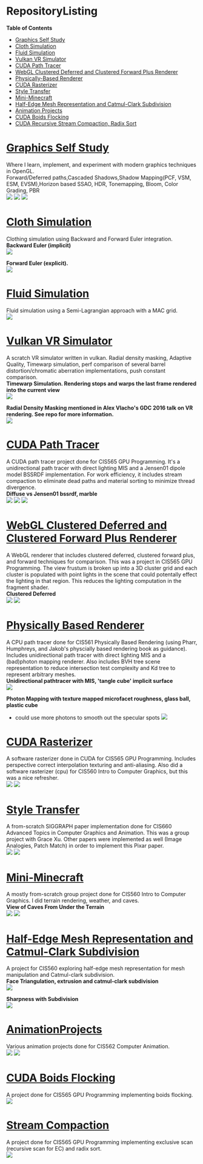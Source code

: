 # RepositoryListing
**Table of Contents**
* [Graphics Self Study](https://github.com/loshjawrence/GraphicsSelfStudy)<br />
* [Cloth Simulation](https://github.com/loshjawrence/ClothSim)<br />
* [Fluid Simulation](https://github.com/loshjawrence/FluidSim)<br />
* [Vulkan VR Simulator](https://github.com/loshjawrence/SecondaryVR)<br />
* [CUDA Path Tracer](https://github.com/loshjawrence/Project3-CUDA-Path-Tracer)<br />
* [WebGL Clustered Deferred and Clustered Forward Plus Renderer](https://github.com/loshjawrence/Project5-WebGL-Clustered-Deferred-Forward-Plus)<br />
* [Physically-Based Renderer](https://github.com/loshjawrence/Physically-Based-Rendering)<br />
* [CUDA Rasterizer](https://github.com/loshjawrence/Project4-CUDA-Rasterizer)<br />
* [Style Transfer](https://github.com/loshjawrence/AnimationStylizer)<br />
* [Mini-Minecraft](https://github.com/loshjawrence/Mini-Minecraft)<br />
* [Half-Edge Mesh Representation and Catmul-Clark Subdivision](https://github.com/loshjawrence/HalfEdgeCatmulClarkSubdivision)<br />
* [Animation Projects](https://github.com/loshjawrence/AnimationProjects)<br />
* [CUDA Boids Flocking](https://github.com/loshjawrence/Project1-CUDA-Flocking)<br />
* [CUDA Recursive Stream Compaction, Radix Sort](https://github.com/loshjawrence/Project2-Stream-Compaction)<br />


# [Graphics Self Study](https://github.com/loshjawrence/GraphicsSelfStudy)<br />
Where I learn, implement, and experiment with modern graphics techniques in OpenGL.<br />
Forward/Deferred paths,Cascaded Shadows,Shadow Mapping(PCF, VSM, ESM, EVSM),Horizon based SSAO, HDR, Tonemapping, Bloom, Color Grading, PBR<br />
![](img/renderer.png)
![](img/pbrCircusPlastic.png)
![](img/pbrNewportCopper.png)


# [Cloth Simulation](https://github.com/loshjawrence/ClothSim)<br />
Clothing simulation using Backward and Forward Euler integration.<br />
**Backward Euler (implicit)**<br />
![](img/BE.gif)

**Forward Euler (explicit).**<br />
![](img/FE.gif)

# [Fluid Simulation](https://github.com/loshjawrence/FluidSim)<br />
Fluid simulation using a Semi-Lagrangian approach with a MAC grid.<br />
![](img/conf0p5.gif)


# [Vulkan VR Simulator](https://github.com/loshjawrence/SecondaryVR)<br />
A scratch VR simulator written in vulkan. Radial density masking, Adaptive Quality, Timewarp simulation, perf comparison of several barrel distortion/chromatic aberration implementations, push constant comparison.<br />
**Timewarp Simulation. Rendering stops and warps the last frame rendered into the current view**<br />
![](img/timewarp.gif)

**Radial Density Masking mentioned in Alex Vlacho's GDC 2016 talk on VR rendering. See repo for more information.**<br />
![](img/radialdensitymask.png)


# [CUDA Path Tracer](https://github.com/loshjawrence/Project3-CUDA-Path-Tracer)<br />
A CUDA path tracer project done for CIS565 GPU Programming. It's a unidirectional path tracer with direct lighting MIS and a Jensen01 dipole model BSSRDF implementation. For work efficiency, it includes stream compaction to eliminate dead paths and material sorting to minimize thread divergence.<br />
**Diffuse vs Jensen01 bssrdf, marble**<br />
![](img/ssbunny_skin1_500.png)
![](img/ssangelmiller_skimmilk_2k.png)
![](img/glassmis5000.png)



# [WebGL Clustered Deferred and Clustered Forward Plus Renderer](https://github.com/loshjawrence/Project5-WebGL-Clustered-Deferred-Forward-Plus)<br />
A WebGL renderer that includes clustered deferred, clustered forward plus, and forward techniques for comparison. This was a project in CIS565 GPU Programming. The view frustum is broken up into a 3D cluster grid and each cluster is populated with point lights in the scene that could potentally effect the lighting in that region. This reduces the lighting computation in the fragment shader.<br />
**Clustered Deferred**<br />
![](img/clusteredDeferred.gif)
![](img/clusteredDeferred.png)



# [Physically Based Renderer](https://github.com/loshjawrence/Physically-Based-Rendering)<br />
A CPU path tracer done for CIS561 Physically Based Rendering (using Pharr, Humphreys, and Jakob's physcially based rendering book as guidance). Includes unidirectional path tracer with direct lighting MIS and a (bad)photon mapping renderer. Also includes BVH tree scene representation to reduce intersection test complexity and Kd tree to represent arbitrary meshes.<br />
**Unidirectional pathtracer with MIS, 'tangle cube' implicit surface**<br />
![](img/implicit400spp.png)

**Photon Mapping with texture mapped microfacet roughness, glass ball, plastic cube**<br />
* could use more photons to smooth out the specular spots
![](img/PM3000spp.png)



# [CUDA Rasterizer](https://github.com/loshjawrence/Project4-CUDA-Rasterizer)<br />
A software rasterizer done in CUDA for CIS565 GPU Programming. Includes perspective correct interpolation texturing and anti-aliasing.
Also did a software rasterizer (cpu) for CIS560 Intro to Computer Graphics, but this was a nice refresher.<br />
![](img/rasterblinnphong.png)
![](img/ssaacompare.png)



# [Style Transfer](https://github.com/loshjawrence/AnimationStylizer)<br />
A from-scratch SIGGRAPH paper implementation done for CIS660 Advanced Topics in Computer Graphics and Animation. This was a group project with Grace Xu. Other papers were implemented as well (Image Analogies, Patch Match) in order to implement this Pixar paper.<br />
![](img/mixfaces.png)
![](img/nosuprises.gif)



# [Mini-Minecraft](https://github.com/loshjawrence/Mini-Minecraft)<br />
A mostly from-scratch group project done for CIS560 Intro to Computer Graphics. I did terrain rendering, weather, and caves.<br />
**View of Caves From Under the Terrain**<br />
![](img/caves.gif)
![](img/snowcover.gif)


# [Half-Edge Mesh Representation and Catmul-Clark Subdivision](https://github.com/loshjawrence/HalfEdgeCatmulClarkSubdivision)<br />
A project for CIS560 exploring half-edge mesh representation for mesh manipulation and Catmul-clark subdivision.<br />
**Face Triangulation, extrusion and catmul-clark subdivision**<br />
![](img/triangulate.gif)

**Sharpness with Subdivision**<br />
![](img/sharpface.gif)



# [AnimationProjects](https://github.com/loshjawrence/AnimationProjects)<br />
Various animation projects done for CIS562 Computer Animation.<br />
![](img/IK.gif)
![](img/behaviors.gif)


# [CUDA Boids Flocking](https://github.com/loshjawrence/Project1-CUDA-Flocking)<br />
A project done for CIS565 GPU Programming implementing boids flocking.<br />
![](img/boids50k.gif)


# [Stream Compaction](https://github.com/loshjawrence/Project2-Stream-Compaction)<br />
A project done for CIS565 GPU Programming implementing exclusive scan (recursive scan for EC) and radix sort.<br />
![](img/graph_exclusivescan.png)

